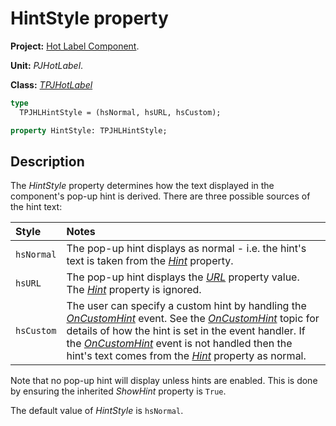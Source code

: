 # HintStyle property #

**Project:** [Hot Label Component](../API.md).

**Unit:** _PJHotLabel_.

**Class:** _[TPJHotLabel](../API/TPJHotLabel.md)_

```pascal
type
  TPJHLHintStyle = (hsNormal, hsURL, hsCustom);

property HintStyle: TPJHLHintStyle;
```

## Description ##

The _HintStyle_ property determines how the text displayed in the component's pop-up hint is derived. There are three possible sources of the hint text:

| **Style** | **Notes** |
|:----------|:----------|
| `hsNormal` | The pop-up hint displays as normal - i.e. the hint's text is taken from the _[Hint](../API/TPJHotLabel-Hint.md)_ property. |
| `hsURL` | The pop-up hint displays the _[URL](../API/TPJHotLabel-URL.md)_ property value. The _[Hint](../API/TPJHotLabel-Hint.md)_ property is ignored. |
| `hsCustom` | The user can specify a custom hint by handling the _[OnCustomHint](../API/TPJHotLabel-OnCustomHint.md)_ event. See the _[OnCustomHint](../API/TPJHotLabel-OnCustomHint.md)_ topic for details of how the hint is set in the event handler. If the _[OnCustomHint](../API/TPJHotLabel-OnCustomHint.md)_ event is not handled then the hint's text comes from the _[Hint](../API/TPJHotLabel-Hint.md)_ property as normal. |

Note that no pop-up hint will display unless hints are enabled. This is done by ensuring the inherited _ShowHint_ property is `True`.

The default value of _HintStyle_ is `hsNormal`.